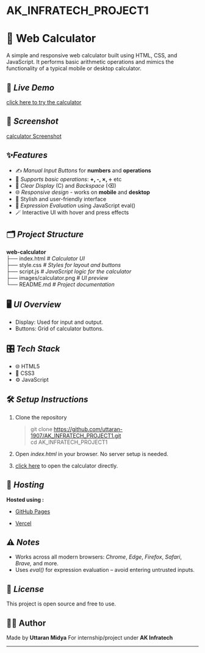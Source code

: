 # AK_INFRATECH_PROJECT1

# 🔢 Web Calculator

A simple and responsive web calculator built using HTML, CSS, and JavaScript. It performs basic arithmetic operations and mimics the functionality of a typical mobile or desktop calculator.

## 🔗 *Live Demo*

[click here to try the calculator](https://uttaran-1907.github.io/AK_INFRATECH_PROJECT1/)

## 📸 *Screenshot*

[calculator Screenshot](calculator.png)

## ✨*Features*

- ✍ *Manual Input Buttons* for **numbers** and **operations**
- 🧮 *Supports basic operations*: **+, -, ×, ÷** etc
- 🧹 *Clear Display* (C) and *Backspace* (⌫)
- 🌐 *Responsive design* - works on **mobile** and **desktop**
- 💎 Stylish and user-friendly interface
- 🧠 *Expression Evaluation* using JavaScript eval()
- 🪄 Interactive UI with hover and press effects

## 🗂️ *Project Structure*
  **web-calculator**
<br>├── index.html *# Calculator UI*
<br>├── style.css *# Styles for layout and buttons*
<br>├── script.js *# JavaScript logic for the calculator*
<br>├── images/calculator.png *# UI preview*
<br>└── README.md *# Project documentation*

## 🖥 *UI Overview*

- Display: Used for input and output.
- Buttons: Grid of calculator buttons.
  
## 🎛️ *Tech Stack*

- 🌐 HTML5
- 🎨 CSS3
- ⚙️ JavaScript

## 🛠 *Setup Instructions*

1. Clone the repository
   >git clone https://github.com/uttaran-1907/AK_INFRATECH_PROJECT1.git<br>cd AK_INFRATECH_PROJECT1<br>

2. Open *index.html* in your browser. No server setup is needed.
  
3. [click here](https://uttaran-1907.github.io/AK_INFRATECH_PROJECT1/) to open the calculator directly.

## 🚀 *Hosting*
**Hosted using :**
- [GitHub Pages](https://uttaran-1907.github.io/AK_INFRATECH_PROJECT1/)
  
- [Vercel](https://web-calculator-orcin.vercel.app/)

## ⚠ *Notes*

- Works across all modern browsers: *Chrome*, *Edge*, *Firefox*, *Safari*, *Brave,* and more.
- Uses *eval()* for expression evaluation – avoid entering untrusted inputs.
  
## 📄 *License*

This project is open source and free to use.

## 🙋‍♂ Author

Made by **Uttaran Midya** For internship/project under **AK Infratech**

---
